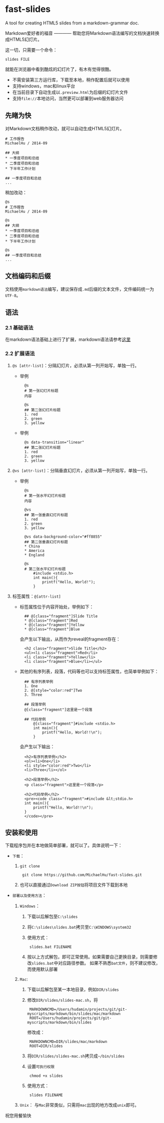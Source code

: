 fast-slides
===========

A tool for creating HTML5 slides from a markdown-grammar doc.

Markdown爱好者的福音 ———— 帮助您将Markdown语法编写的文档快速转换成HTML5幻灯片。

这一切，只需要一个命令：

    slides FILE

就能在浏览器中看到酷炫的幻灯片了，有木有觉得很酷。


* 不需安装第三方运行库，下载至本地，稍作配置后就可以使用
* 支持windows，mac和linux平台
* 在当前目录下自动生成以`.preview.html`为后缀的幻灯片文件
* 支持`file://`本地访问，当然更可以部署到web服务器访问

## 先睹为快

对Markdown文档稍作改动，就可以自动生成HTML5幻灯片。

    # 工作报告
    MichaelHu / 2014-09

    ## 大纲
    * 一季度项目和总结
    * 二季度项目和总结
    * 下半年工作计划 

    ## 一季度项目和总结
    ...
    
稍加改动：

    @s
    # 工作报告
    MichaelHu / 2014-09

    @s
    ## 大纲
    * 一季度项目和总结
    * 二季度项目和总结
    * 下半年工作计划 

    @s
    ## 一季度项目和总结
    ...


## 文档编码和后缀 

文档使用`markdown语法`编写，建议保存成`.md`后缀的文本文件，文件编码统一为`UTF-8`。

## 语法

### 2.1 基础语法
在markdown语法基础上进行了扩展，markdown语法请参考<a href="https://github.com/MichaelHu/fast-slides/blob/master/docs/grammar.md">这里</a>

### 2.2 扩展语法
1. `@s [attr-list]`：分隔幻灯片，必须从第一列开始写，单独一行。
    * 举例

            @s
            # 第一张幻灯片标题
            内容

            @s
            ## 第二张幻灯片标题
            1. red
            2. green
            3. yellow
    * 举例

            @s data-transition="linear"
            ## 第二张幻灯片标题
            1. red
            2. green
            3. yellow

2. `@vs [attr-list]`：分隔垂直幻灯片，必须从第一列开始写，单独一行。
    * 举例

            @s
            # 第一张水平幻灯片标题
            内容

            @vs
            ## 第一张垂直幻灯片标题
            1. red
            2. green
            3. yellow

            @vs data-background-color="#ff8855"
            ## 第二张垂直幻灯片标题
            * China
            * America 
            * England

            @s
            # 第二张水平幻灯片标题
                #include <stdio.h>
                int main(){
                    printf("Hello, World!");
                }
3.  标签属性：`@[attr-list]`
    * 标签属性位于内容开始处，举例如下：

            ## @[class="fragment"]Slide Title 
            * @[class="fragment"]Red 
            * @[class="fragment"]Yellow 
            * @[class="fragment"]Blue 

        会产生以下输出，从而作为reveal的fragment存在：

            <h2 class="fragment">Slide Title</h2>
            <ul><li class="fragment">Red</li>
            <li class="fragment">Yellow</li>
            <li class="fragment">Blue</li></ul>

    * 其他的有序列表，段落，代码等也可以支持标签属性，也简单举例如下：

            ## 有序列表举例
            1. One
            2. @[style="color:red"]Two
            3. Three

            ## 段落举例 
            @[class="fragment"]这里是一个段落

            ## 代码举例
                @[class="fragment"]#include <stdio.h>
                int main(){
                    printf("Hello, World!!\n");
                }

        会产生以下输出：

            <h2>有序列表举例</h2>
            <ol><li>One</li>
            <li style="color:red">Two</li>
            <li>Three</li></ol>

            <h2>段落举例</h2>
            <p class="fragment">这里是一个段落</p>
    
            <h2>代码举例</h2>
            <pre><code class="fragment">#include &lt;stdio.h>
            int main(){
                printf("Hello, World!!\n");
            }
            </code></pre>


## 安装和使用

下载程序包并在本地做简单部署，就可以了。具体说明一下：

* `下载`：
    1. `git clone`

            git clone https://github.com/MichaelHu/fast-slides.git

    2. 也可以直接通过`Download ZIP按钮`将项目文件下载到本地

* `部署以及使用方法`：
    1. `Windows`：
        1. 下载以后解包至`C:\slides`
        2. 将`C:\slides\slides.bat`拷贝至`C:\WINDOWS\system32`
        3. 使用方式：

                slides.bat FILENAME

        4. 按以上方式解包，即可正常使用。如果需要自己更换目录，则需要修改`slides.bat`中对应路径参数。
            如果不熟悉`bat文件`，则不建议修改，而使用默认部署

    2. `Mac`:
        1. 下载以后解包至某一本地目录，例如`DIR/slides` 
        2. 修改`DIR/slides/slides-mac.sh`，将

                MARKDOWNCMD=/Users/hudamin/projects/git/git-myscripts/markdown/bin/slides/mac/markdown
                ROOT=/Users/hudamin/projects/git/git-myscripts/markdown/bin/slides

            修改成：

                MARKDOWNCMD=DIR/slides/mac/markdown
                ROOT=DIR/slides

        3. 将`DIR/slides/slides-mac.sh`拷贝成`~/bin/slides`
        4. 设置`可执行权限`

                chmod +x slides

        5. 使用方式：

                slides FILENAME 

    3. `Unix`：
        与`Mac`非常类似，只需将`mac`出现的地方改成`unix`即可。

祝您用餐愉快
